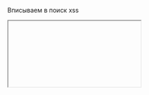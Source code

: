 ﻿Вписываем в поиск xss

<iframe src="javascript:alert('xss')">

![](Aspose.Words.a23a7ab5-010f-4a57-8def-747c22a90217.001.png)


Получаем

![](Aspose.Words.a23a7ab5-010f-4a57-8def-747c22a90217.002.png)

Задание 2


![Загруженное изображение](Aspose.Words.a23a7ab5-010f-4a57-8def-747c22a90217.003.png)

![Загруженное изображение](Aspose.Words.a23a7ab5-010f-4a57-8def-747c22a90217.004.png)

1 изображ

**Session Storage** записаны два ключа:

- bid: значение 6.
- itemTotal: значение 18166.01.

bid, скорее всего, представляет идентификатор корзины (basket ID), а itemTotal — общую сумму товаров в корзине.

2е изобр 

В **Local Storage** находится ключ token, который содержит длинную строку, похожую на JSON Web Token (JWT). Токен, скорее всего, связан с авторизацией пользователя.

Попытка найти IDOR

Тк на 1ом изображение у нас есть bid, который имеет значение 6, попробуем его изменить

Меняем с 6 на 1 и обновляем страницу

![](Aspose.Words.a23a7ab5-010f-4a57-8def-747c22a90217.005.png)


